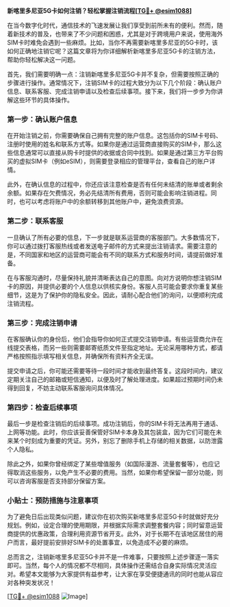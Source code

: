 **新喀里多尼亚5G卡如何注销？轻松掌握注销流程[[TG💪+ @esim1088](https://t.me/s/esim1088)]**

在当今数字化时代，通信技术的飞速发展让我们享受到前所未有的便利。然而，随着新技术的普及，也带来了不少问题和困惑，尤其是对于跨境用户来说，使用海外SIM卡时难免会遇到一些麻烦。比如，当你不再需要新喀里多尼亚的5G卡时，该如何正确地注销它呢？这篇文章将为你详细解析新喀里多尼亚5G卡的注销方法，帮助你轻松解决这一问题。

首先，我们需要明确一点：注销新喀里多尼亚5G卡并不复杂，但需要按照正确的步骤进行操作。通常情况下，注销SIM卡的过程大致分为以下几个阶段：确认账户信息、联系客服、完成注销申请以及检查后续事项。接下来，我们将一步步为你讲解这些环节的具体操作。

### 第一步：确认账户信息

在开始注销之前，你需要确保自己拥有完整的账户信息。这包括你的SIM卡号码、注册时使用的姓名和联系方式等。如果你是通过运营商直接购买的SIM卡，那么这些信息通常可以直接从购卡时提供的收据或合同中找到。如果是通过第三方平台购买的虚拟SIM卡（例如eSIM），则需要登录相应的管理平台，查看自己的账户详情。

此外，在确认信息的过程中，你还应该注意检查是否有任何未结清的账单或者剩余余额。如果存在欠费情况，务必先结清所有费用，否则可能会影响注销进程。同时，也可以考虑将账户中的余额转移到其他账户中，避免浪费资源。

### 第二步：联系客服

一旦确认了所有必要的信息，下一步就是联系运营商的客服部门。大多数情况下，你可以通过拨打客服热线或者发送电子邮件的方式来提出注销请求。需要注意的是，不同国家和地区的运营商可能会有不同的联系方式和服务时间，请提前做好准备。

在与客服沟通时，尽量保持礼貌并清晰表达自己的意图。向对方说明你想注销SIM卡的原因，并提供必要的个人信息以供核实身份。客服人员可能会要求你重复某些细节，这是为了保护你的隐私安全。因此，请耐心配合他们的询问，以便顺利完成注销流程。

### 第三步：完成注销申请

在客服确认你的身份后，他们会指导你如何正式提交注销申请。有些运营商允许在线提交表格，而另一些则需要邮寄纸质文件至指定地址。无论采用哪种方式，都请严格按照指示填写相关信息，并确保所有资料齐全无误。

提交申请之后，你可能还需要等待一段时间才能收到最终答复。这段时间内，建议定期关注自己的邮箱或短信通知，以便及时了解处理进度。如果超过预期时间仍未得到回复，不妨主动联系客服询问具体情况。

### 第四步：检查后续事项

最后一步是检查注销后的后续事项。成功注销后，你的SIM卡将无法再用于通话、上网等功能。此时，你应该妥善保管好SIM卡本身及其包装盒，因为它们可能在未来某个时刻成为重要的凭证。另外，别忘了删除手机上存储的相关数据，以防泄露个人隐私。

除此之外，如果你曾经绑定了某些增值服务（如国际漫游、流量套餐等），也应记得取消这些服务，以免产生不必要的费用。当然，如果你希望保留一部分功能，则可以咨询客服是否支持部分保留方案。

### 小贴士：预防措施与注意事项

为了避免日后出现类似问题，建议你在初次购买新喀里多尼亚5G卡时就做好充分规划。例如，设定合理的使用期限，并根据实际需求调整套餐内容；同时留意运营商提供的优惠政策，合理利用资源节省开支。此外，对于长期不在该地区居住的用户而言，最好提前安排好SIM卡的处置事宜，以免造成不必要的麻烦。

总而言之，注销新喀里多尼亚5G卡并不是一件难事，只要按照上述步骤逐一落实即可。当然，每个人的情况都不尽相同，具体操作还需结合自身实际情况灵活应对。希望本文能够为大家提供有益参考，让大家在享受便捷通讯的同时也能从容应对各种突发状况！

[[TG💪+ @esim1088](https://t.me/s/esim1088) ![Image](https://i.postimg.cc/4NQfJmqS/Snipaste-2025-05-13-00-14-12.png)]